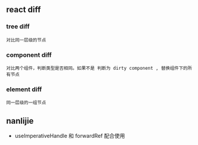 ## react diff

### tree diff

    对比同一层级的节点

### component diff
    对比两个组件，判断类型是否相同。如果不是 判断为 dirty component , 替换组件下的所有节点

### element diff
    同一层级的一组节点



## nanlijie
- useImperativeHandle 和 forwardRef 配合使用

